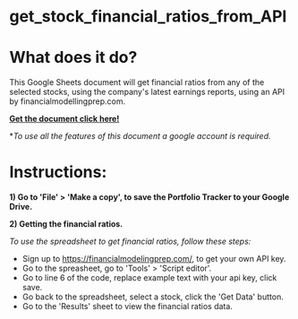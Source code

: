 # get_stock_financial_ratios_from_API

# What does it do?
This Google Sheets document will get financial ratios from any of the selected stocks, using the company's latest earnings reports, using an API by financialmodellingprep.com.

**[Get the document click here!](https://docs.google.com/spreadsheets/d/1XbnR1eMwL8GrK2sVju9gHm6-F3ycV-Kh5F3YYY12RuQ/edit?usp=sharing)** 

**To use all the features of this document a google account is required.*
  
# Instructions:
**1) Go to 'File' > 'Make a copy', to save the Portfolio Tracker to your Google Drive.**

**2) Getting the financial ratios.**

*To use the spreadsheet to get financial ratios, follow these steps:*

  - Sign up to https://financialmodelingprep.com/, to get your own API key.
  - Go to the spreasheet, go to 'Tools' > 'Script editor'. 
  - Go to line 6 of the code, replace example text with your api key, click save.
  - Go back to the spreadsheet, select a stock, click the 'Get Data' button.
  - Go to the 'Results' sheet to view the financial ratios data.
